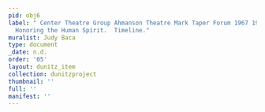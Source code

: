 ```yaml
---
pid: obj6
label: " Center Theatre Group Ahmanson Theatre Mark Taper Forum 1967 1997 30th Anniversary
  Honoring the Human Spirit.  Timeline."
muralist: Judy Baca
type: document
_date: n.d.
order: '05'
layout: dunitz_item
collection: dunitzproject
thumbnail: ''
full: ''
manifest: ''
---
```

